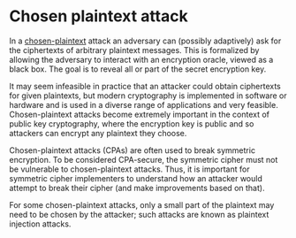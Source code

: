 # Chosen plaintext attack

In a [chosen-plaintext](red-crypt:docs/attacks/plaintext) attack an adversary can (possibly adaptively) ask for the ciphertexts of arbitrary plaintext messages. This is formalized by allowing the adversary to interact with an encryption oracle, viewed as a black box. The goal is to reveal all or part of the secret encryption key.

It may seem infeasible in practice that an attacker could obtain ciphertexts for given plaintexts, but modern cryptography is implemented in software or hardware and is used in a diverse range of applications and very feasible. Chosen-plaintext attacks become extremely important in the context of public key cryptography, where the encryption key is public and so attackers can encrypt any plaintext they choose.

Chosen-plaintext attacks (CPAs) are often used to break symmetric encryption. To be considered CPA-secure, the symmetric cipher must not be vulnerable to chosen-plaintext attacks. Thus, it is important for symmetric cipher implementers to understand how an attacker would attempt to break their cipher (and make improvements based on that).

For some chosen-plaintext attacks, only a small part of the plaintext may need to be chosen by the attacker; such attacks are known as plaintext injection attacks.
